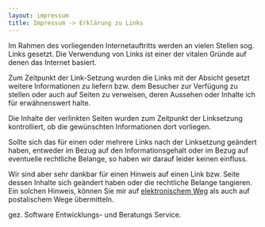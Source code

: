 ```yaml
---
layout: impressum
title: Impressum -> Erklärung zu Links
---
```


Im Rahmen des vorliegenden Internetauftritts werden an
vielen Stellen sog. Links gesetzt. Die Verwendung von Links
ist einer der vitalen Gr&uuml;nde auf denen das Internet
basiert.

Zum Zeitpunkt der Link-Setzung wurden die Links mit
der Absicht gesetzt weitere Informationen zu liefern bzw.
dem Besucher zur Verfügung zu stellen oder auch auf Seiten
zu verweisen, deren Aussehen oder Inhalte ich f&uuml;r
erw&auml;hnenswert halte.

Die Inhalte der verlinkten Seiten wurden zum Zeitpunkt
der Linksetzung kontrolliert, ob die gewünschten Informationen
dort vorliegen.

Sollte sich das für einen oder mehrere Links nach der Linksetzung
ge&auml;ndert haben, entweder im Bezug auf den Informationsgehalt oder im Bezug
auf eventuelle rechtliche Belange, so haben wir darauf leider
keinen einfluss.

Wir sind aber sehr dankbar für einen Hinweis auf einen Link bzw. Seite
dessen Inhalte sich ge&auml;ndert haben oder die rechtliche
Belange tangieren. Ein solchen Hinweis, können Sie mir
auf <a href="mailto:webmaster@soebes.de">elektronischem Weg</a> als
auch auf postalischem Wege übermitteln.

gez. Software Entwicklungs- und Beratungs Service.
